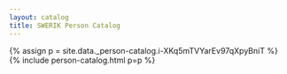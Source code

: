 ```yaml
---
layout: catalog
title: SWERIK Person Catalog
---
```

{% assign p = site.data._person-catalog.i-XKq5mTVYarEv97qXpyBniT %}
{% include person-catalog.html p=p %}

